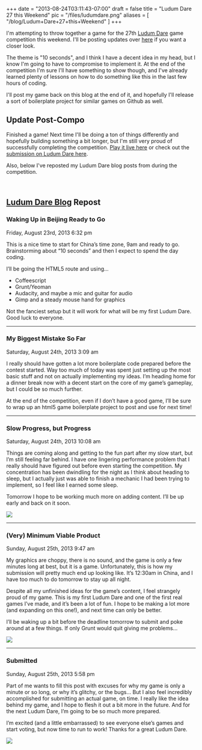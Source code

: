 
+++
date = "2013-08-24T03:11:43-07:00"
draft = false
title = "Ludum Dare 27 this Weekend"
pic = "/files/ludumdare.png"
aliases = [
  "/blog/Ludum+Dare+27+this+Weekend"
]
+++

<p>I'm attempting to throw together a game for the 27th <a href="http://www.ludumdare.com">Ludum Dare</a> game competition this weekend.  I'll be posting updates over <a href="http://www.ludumdare.com/compo/author/justinmc/">here</a> if you want a closer look.</p>

<p>The theme is "10 seconds", and I think I have a decent idea in my head, but I know I'm going to have to compromise to implement it.  At the end of the competition I'm sure I'll have something to show though, and I've already learned plenty of lessons on how to do something like this in the last few hours of coding.</p>

<p>I'll post my game back on this blog at the end of it, and hopefully I'll release a sort of boilerplate project for similar games on Github as well.</p>

<h2 id="updatepostcompo">Update Post-Compo</h2>

<p>Finished a game!  Next time I'll be doing a ton of things differently and hopefully building something a bit longer, but I'm still very proud of successfully completing the competition.  <a href="http://justinmccandless.com/demos/10sec/index.html">Play it live here</a> or check out the <a href="http://www.ludumdare.com/compo/ludum-dare-27/?action=preview&amp;uid=26719">submission on Ludum Dare here</a>.</p>

<p>Also, below I've reposted my Ludum Dare blog posts from during the competition.</p>

<p><br /></p>

<h2 id="ludumdarebloghttpwwwludumdarecomcompocategoryld27author_namejustinmcrepost"><a href="http://www.ludumdare.com/compo/category/ld-27/?author_name=justinmc">Ludum Dare Blog</a> Repost</h2>

<h3 id="wakingupinbeijingreadytogo">Waking Up in Beijing Ready to Go</h3>

<p>Friday, August 23rd, 2013 6:32 pm</p>

<p>This is a nice time to start for China’s time zone, 9am and ready to go.  Brainstorming about “10 seconds” and then I expect to spend the day coding.</p>

<p>I’ll be going the HTML5 route and using…</p>

<ul>
<li>Coffeescript</li>
<li>Grunt/Yeoman</li>
<li>Audacity, and maybe a mic and guitar for audio</li>
<li>Gimp and a steady mouse hand for graphics</li>
</ul>

<p>Not the fanciest setup but it will work for what will be my first Ludum Dare.  Good luck to everyone.</p>

<hr />

<h3 id="mybiggestmistakesofar">My Biggest Mistake So Far</h3>

<p>Saturday, August 24th, 2013 3:09 am</p>

<p>I really should have gotten a lot more boilerplate code prepared before the contest started.  Way too much of today was spent just setting up the most basic stuff and not on actually implementing my ideas.  I’m heading home for a dinner break now with a decent start on the core of my game’s gameplay, but I could be so much further.</p>

<p>At the end of the competition, even if I don’t have a good game, I’ll be sure to wrap up an html5 game boilerplate project to post and use for next time!</p>

<hr />

<h3 id="slowprogressbutprogress">Slow Progress, but Progress</h3>

<p>Saturday, August 24th, 2013 10:08 am</p>

<p>Things are coming along and getting to the fun part after my slow start, but I’m still feeling far behind.  I have one lingering performance problem that I really should have figured out before even starting the competition.  My concentration has been dwindling for the night as I think about heading to sleep, but I actually just was able to finish a mechanic I had been trying to implement, so I feel like I earned some sleep.</p>

<p>Tomorrow I hope to be working much more on adding content.  I’ll be up early and back on it soon.</p>

<p><img src="http://www.ludumdare.com/compo/wp-content/uploads/2013/08/ludumDareScreen1-233x300.png" /></p>

<hr />

<h3 id="veryminimumviableproduct">(Very) Minimum Viable Product</h3>

<p>Sunday, August 25th, 2013 9:47 am</p>

<p>My graphics are choppy, there is no sound, and the game is only a few minutes long at best, but it is a game.  Unfortunately, this is how my submission will pretty much end up looking like.  It’s 12:30am in China, and I have too much to do tomorrow to stay up all night.</p>

<p>Despite all my unfinished ideas for the game’s content, I feel strangely proud of my game.  This is my first Ludum Dare and one of the first real games I’ve made, and it’s been a lot of fun.  I hope to be making a lot more (and expanding on this one!), and next time can only be better.</p>

<p>I’ll be waking up a bit before the deadline tomorrow to submit and poke around at a few things.  If only Grunt would quit giving me problems…</p>

<p><img src="http://www.ludumdare.com/compo/wp-content/uploads/2013/08/Screenshot-from-2013-08-26-003201-300x203.png" /></p>

<hr />

<h3 id="submitted">Submitted</h3>

<p>Sunday, August 25th, 2013 5:58 pm</p>

<p>Part of me wants to fill this post with excuses for why my game is only a minute or so long, or why it’s glitchy, or the bugs…  But I also feel incredibly accomplished for submitting an actual game, on time.  I really like the idea behind my game, and I hope to flesh it out a bit more in the future.  And for the next Ludum Dare, I’m going to be so much more prepared.</p>

<p>I’m excited (and a little embarrassed) to see everyone else’s games and start voting, but now time to run to work!  Thanks for a great Ludum Dare.</p>

<p><img src="http://www.ludumdare.com/compo/wp-content/uploads/2013/08/character1.png" /></p>